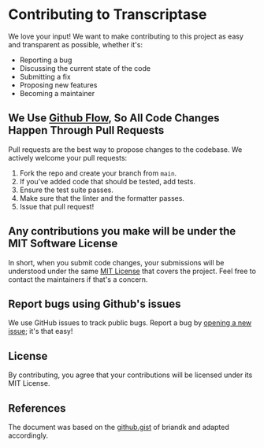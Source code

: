 # Contributing to Transcriptase
We love your input! We want to make contributing to this project as easy and transparent as possible, whether it's:

- Reporting a bug
- Discussing the current state of the code
- Submitting a fix
- Proposing new features
- Becoming a maintainer

## We Use [Github Flow](https://guides.github.com/introduction/flow/index.html), So All Code Changes Happen Through Pull Requests
Pull requests are the best way to propose changes to the codebase. We actively welcome your pull requests:

1. Fork the repo and create your branch from `main`.
2. If you've added code that should be tested, add tests.
3. Ensure the test suite passes.
4. Make sure that the linter and the formatter passes.
5. Issue that pull request!

## Any contributions you make will be under the MIT Software License
In short, when you submit code changes, your submissions will be understood under the same [MIT License](http://choosealicense.com/licenses/mit/) that covers the project. Feel free to contact the maintainers if that's a concern.

## Report bugs using Github's issues
We use GitHub issues to track public bugs. Report a bug by [opening a new issue](https://github.com/H3nSte1n/coverage-badge-creator/issues/new); it's that easy!

## License
By contributing, you agree that your contributions will be licensed under its MIT License.

## References
The document was based on the [github.gist](https://gist.github.com/briandk/3d2e8b3ec8daf5a27a62) of briandk and adapted accordingly.